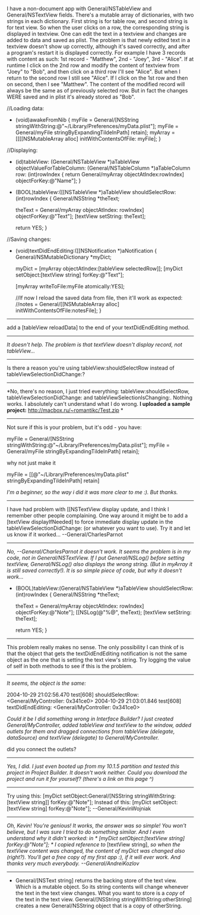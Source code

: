 I have a non-document app with General/NSTableView and General/NSTextView fields. There's a mutable array of dictionaries, with two strings in each dictionary. First string is for table row, and second string is for text view. So when the user clicks on a row, the corresponding string is displayed in textview. One can edit the text in a textview and changes are added to data and saved as plist. The problem is that newly edited text in a textview doesn't show up correctly, although it's saved correctly, and after a program's restart it is displayed correctly.
For example I have 3 records with content as such: 1st record - "Matthew", 2nd - "Joey", 3rd - "Alice". If at runtime I click on the 2nd row and modify the content of textview from "Joey" to "Bob", and then click on a third row I'll see "Alice". But when I return to the second row I still see "Alice". If I click on the 1st row and then on second, then I see "Matthew". The content of the modified record will always be the same as of previously selected row. But in fact the changes WERE saved and in plist it's already stored as "Bob".

    
//Loading data:

- (void)awakeFromNib
{
    myFile = General/[NSString stringWithString:@"~/Library/Preferences/myData.plist"];
    myFile = General/myFile stringByExpandingTildeInPath] retain];
    myArray = [[[[NSMutableArray alloc] initWithContentsOfFile: myFile];
}

//Displaying:

- (id)tableView: (General/NSTableView *)aTableView 
        objectValueForTableColumn: (General/NSTableColumn *)aTableColumn
        row: (int)rowIndex
{
    return General/myArray objectAtIndex:rowIndex] objectForKey:@"Name"];
}

- (BOOL)tableView:([[NSTableView *)aTableView shouldSelectRow:(int)rowIndex
{
    General/NSString *theText;

    theText = General/myArray objectAtIndex: rowIndex] objectForKey:@"Text"];
    [textView setString: theText];

    return YES;
}

//Saving changes:

- (void)textDidEndEditing:([[NSNotification *)aNotification
{
    General/NSMutableDictionary *myDict;

    myDict = [myArray objectAtIndex:[tableView selectedRow]];
    [myDict setObject:[textView string] forKey:@"Text"];

    [myArray writeToFile:myFile atomically:YES];

    //If now I reload the saved data from file, then it'll work as expected:
    //notes = General/[[NSMutableArray alloc] initWithContentsOfFile:notesFile];
}


----

add a     [tableView reloadData] to the end of your     textDidEndEditing method.

----

*It doesn't help. The problem is that textView doesn't display record, not tableView...*

----

Is there a reason you're using     tableView:shouldSelectRow instead of     tableViewSelectionDidChange:?

----

*No, there's no reason, I just tried everything:     tableView:shouldSelectRow,      tableViewSelectionDidChange: and     tableViewSelectionIsChanging:. Nothing works.
I absolutely can't understand what I do wrong. **I uploaded a sample project:** http://macbox.ru/~romantikc/Test.zip *

----

Not sure if this is your problem, but it's odd - you have:

    
   myFile = General/[NSString stringWithString:@"~/Library/Preferences/myData.plist"];
    myFile = General/myFile stringByExpandingTildeInPath] retain];


why not just make it

    

myFile = [[@"~/Library/Preferences/myData.plist" stringByExpandingTildeInPath] retain]



*I'm a beginner, so the way i did it was more clear to me :). But thanks.*

----
I have had problem with     [[NSTextView display update, and I think I remember other people complaining. One way around it might be to add a     [textView displayIfNeeded] to force immediate display update in the     tableViewSelectionDidChange: (or whatever you want to use). Try it and let us know if it worked... --General/CharlesParnot

----
*No, --General/CharlesParnot it doesn't work. It seems the problem is in my code, not in     General/NSTextView. If I put     General/NSLog() before setting textView,     General/NSLog() also displays the wrong string. (But in myArray it is still saved correctly!). It is so simple piece of code, but why it doesn't work...*

    
- (BOOL)tableView:(General/NSTableView *)aTableView shouldSelectRow:(int)rowIndex
{
    General/NSString *theText;

    theText = General/myArray objectAtIndex: rowIndex] objectForKey:@"Note"];
    [[NSLog(@"%@", theText);
    [textView setString: theText];
	
    return YES;
}


----

This problem really makes no sense. The only possibility I can think of is that the object that gets the textDidEndEditing notification is not the same object as the one that is setting the text view's string. Try logging the value of self in both methods to see if this is the problem.

----

*It seems, the object is the same:*
    
2004-10-29 21:02:56.470 test[608] shouldSelectRow: <General/MyController: 0x341ce0>
2004-10-29 21:03:01.846 test[608] textDidEndEditing: <General/MyController: 0x341ce0>


*Could it be I did something wrong in Interface Builder? I just created General/MyController, added tableView and textView to the window, added outlets for them and dragged connections from tableView (delegate, dataSource) and textView (delegate) to General/MyController.*

did you connect the outlets?

----

*Yes, I did. I just even booted up from my 10.1.5 partition and tested this project in Project Builder. It doesn't work neither. Could you download the project and run it for yourself? (there's a link on this page ^)*

----

Try using this:
    [myDict setObject:General/[NSString stringWithString:[textView string]] forKey:@"Note"];
Instead of this:
    [myDict setObject:[textView string] forKey:@"Note"];
--General/KevinWojniak

----

*Oh, Kevin! You're genious! It works, the answer was so simple! You won't believe, but I was sure I tried to do something similar. And I even understand why it didn't worked: in *     [myDict setObject:[textView string] forKey:@"Note"]; * I copied reference to*     [textView string], *so when the     textView content was changed, the content of     myDict was changed also (right?). You'll get a free copy of my first app :), if it will ever work. And thanks very much everybody. --General/AndreiKozlov*

----

- General/[NSText string] returns the backing store of the text view. Which is a mutable object. So its string contents will change whenever the text in the text view changes. What you want to store is a *copy* of the text in the text view. General/[NSString stringWithString:otherString] creates a new General/NSString object that is a copy of otherString.